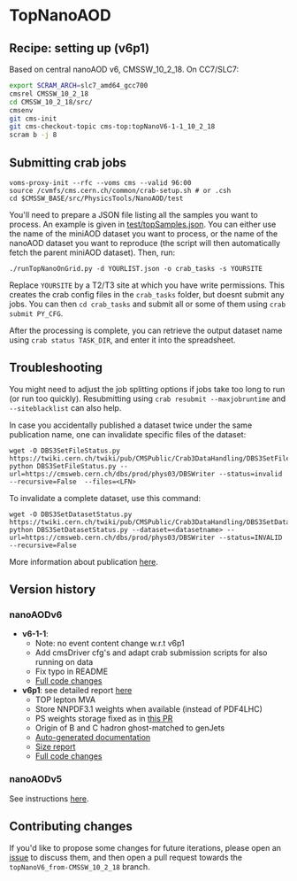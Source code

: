 # TopNanoAOD

## Recipe: setting up (v6p1)

Based on central nanoAOD v6, CMSSW_10_2_18. On CC7/SLC7:
```bash
export SCRAM_ARCH=slc7_amd64_gcc700
cmsrel CMSSW_10_2_18
cd CMSSW_10_2_18/src/
cmsenv
git cms-init
git cms-checkout-topic cms-top:topNanoV6-1-1_10_2_18
scram b -j 8
```

## Submitting crab jobs

```
voms-proxy-init --rfc --voms cms --valid 96:00
source /cvmfs/cms.cern.ch/common/crab-setup.sh # or .csh
cd $CMSSW_BASE/src/PhysicsTools/NanoAOD/test
```

You'll need to prepare a JSON file listing all the samples you want to process. An example is given in [test/topSamples.json](./topSamples.json). You can either use the name of the miniAOD dataset you want to process, or the name of the nanoAOD dataset you want to reproduce (the script will then automatically fetch the parent miniAOD dataset). Then, run:
```
./runTopNanoOnGrid.py -d YOURLIST.json -o crab_tasks -s YOURSITE
```
Replace `YOURSITE` by a T2/T3 site at which you have write permissions. This creates the crab config files in the `crab_tasks` folder, but doesnt submit any jobs. You can then `cd crab_tasks` and submit all or some of them using `crab submit PY_CFG`.

After the processing is complete, you can retrieve the output dataset name using `crab status TASK_DIR`, and enter it into the spreadsheet.

## Troubleshooting

You might need to adjust the job splitting options if jobs take too long to run (or run too quickly). Resubmitting using `crab resubmit --maxjobruntime` and `--siteblacklist` can also help.

In case you accidentally published a dataset twice under the same publication name, one can invalidate specific files of the dataset:
```
wget -O DBS3SetFileStatus.py https://twiki.cern.ch/twiki/pub/CMSPublic/Crab3DataHandling/DBS3SetFileStatus.py.txt
python DBS3SetFileStatus.py --url=https://cmsweb.cern.ch/dbs/prod/phys03/DBSWriter --status=invalid --recursive=False  --files=<LFN>
```
To invalidate a complete dataset, use this command:
```
wget -O DBS3SetDatasetStatus.py https://twiki.cern.ch/twiki/pub/CMSPublic/Crab3DataHandling/DBS3SetDatasetStatus.py.txt
python DBS3SetDatasetStatus.py --dataset=<datasetname> --url=https://cmsweb.cern.ch/dbs/prod/phys03/DBSWriter --status=INVALID --recursive=False
```
More information about publication [here](https://twiki.cern.ch/twiki/bin/view/CMSPublic/Crab3DataHandling#Changing_a_dataset_or_file_statu).

## Version history

### nanoAODv6

- **v6-1-1**:
    - Note: no event content change w.r.t v6p1
    - Add cmsDriver cfg's and adapt crab submission scripts for also running on data
    - Fix typo in README
    - [Full code changes](https://github.com/cms-top/cmssw/compare/CMSSW_10_2_18...topNanoV6-1-1_10_2_18)
- **v6p1**: see detailed report [here](https://indico.cern.ch/event/921985/contributions/3873532/attachments/2043975/3423837/200525_topNanoV6p1.pdf)
    - TOP lepton MVA
    - Store NNPDF3.1 weights when available (instead of PDF4LHC)
    - PS weights storage fixed as in [this PR](https://github.com/cms-nanoAOD/cmssw/pull/506)
    - Origin of B and C hadron ghost-matched to genJets
    - [Auto-generated documentation](https://swertz.web.cern.ch/swertz/TMG/TopNano/TopNanoV6p1/doc_topNanoV6p1.html)
    - [Size report](https://swertz.web.cern.ch/swertz/TMG/TopNano/TopNanoV6p1/report_topNanoV6p1.html)
    - [Full code changes](https://github.com/cms-top/cmssw/compare/CMSSW_10_2_18...topNanoV6p1_10_2_18)


### nanoAODv5

See instructions [here](https://github.com/demuller/privNanoAOD).

## Contributing changes

If you'd like to propose some changes for future iterations, please open an [issue](https://github.com/cms-top/cmssw/issues) to discuss them, and then open a pull request towards the `topNanoV6_from-CMSSW_10_2_18` branch.
